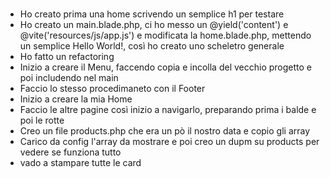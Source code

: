 #
- Ho creato prima una home scrivendo un semplice h1 per testare
- Ho creato un main.blade.php, ci ho messo un @yield('content') e @vite('resources/js/app.js') e modificata la home.blade.php, mettendo un semplice Hello World!, così ho creato uno scheletro generale
- Ho fatto un refactoring
- Inizio a creare il Menu, faccendo copia e incolla del vecchio progetto e poi includendo nel main
- Faccio lo stesso procedimaneto con il Footer
- Inizio a creare la mia Home
- Faccio le altre pagine così inizio a navigarlo, preparando prima i balde e poi le rotte
- Creo un file products.php che era un pò il nostro data e copio gli array
- Carico da config l'array da mostrare e poi creo un dupm su products per vedere se funziona tutto
- vado a stampare tutte le card
